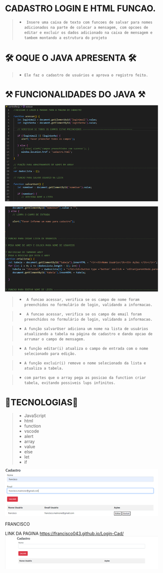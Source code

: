 # CADASTRO LOGIN E HTML FUNCAO.

>* `` Insere uma caixa de texto com funcoes de salvar para nomes adicionados na parte de colocar a mensagem, com opcoes de editar e excluir os dados adicionado na caixa de mensagem e tambem montando a estrutura do projeto``

#  🛠 OQUE O JAVA APRESENTA 🛠

>* ``Ele faz o cadastro de usuários e aprova o registro feito.``

#  ⚒ FUNCIONALIDADES DO JAVA ⚒

![](png-java.png)

![](cap-png.png)


 >* `` A funcao acessar, verifica se os campo de nome foram preenchidos no formulário de login, validando a informacao.``

 >* `` A funcao acessar, verifica se os campo de email foram preenchidos no formulário de login, validando a informacao.``

>* ``A função salvarUser adiciona um nome na lista de usuários atualizando a tabela na página de cadastro e dando opcao de arrumar o campo de mensagem.``

>* ``A função editar(i) atualiza o campo de entrada com o nome selecionado para edição.``

>* ``A função excluir(i) remove o nome selecionado da lista e atualiza a tabela.``

>* `` com partes que o array pega as posicao da function criar tabela, evitando possiveis lups infinitos. `` 


# 🔧TECNOLOGIAS🔧

>* JavaScript
>* html
>* function
>* vscode
>* alert
>* array
>* value
>* else
>* let
>* if

![](printtrabalho.png)

FRANCISCO

LINK DA PAGINA  https://francisco043.github.io/Login-Cad/
![](img/tela-login.png)
